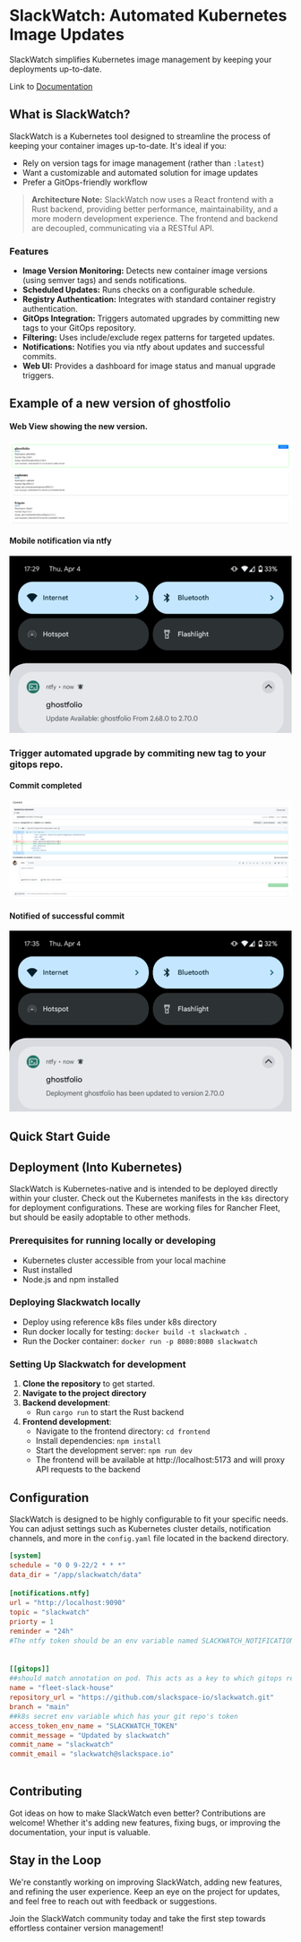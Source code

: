 # SlackWatch: Automated Kubernetes Image Updates

SlackWatch simplifies Kubernetes image management by keeping your deployments up-to-date.

Link to [Documentation](https://slackspace-io.github.io/slackwatch/) 


## What is SlackWatch?

SlackWatch is a Kubernetes tool designed to streamline the process of keeping your container images up-to-date. It's ideal if you:

* Rely on version tags for image management (rather than `:latest`)
* Want a customizable and automated solution for image updates
* Prefer a GitOps-friendly workflow

> **Architecture Note:** SlackWatch now uses a React frontend with a Rust backend, providing better performance, maintainability, and a more modern development experience. The frontend and backend are decoupled, communicating via a RESTful API.

### Features

* **Image Version Monitoring:** Detects new container image versions (using semver tags) and sends notifications.
* **Scheduled Updates:** Runs checks on a configurable schedule.
* **Registry Authentication:** Integrates with standard container registry authentication.
* **GitOps Integration:** Triggers automated upgrades by committing new tags to your GitOps repository.
* **Filtering:** Uses include/exclude regex patterns for targeted updates.
* **Notifications:** Notifies you via ntfy about updates and successful commits.
* **Web UI:** Provides a dashboard for image status and manual upgrade triggers.

## Example of a new version of ghostfolio

#### Web View showing the new version.

<img alt="slackwatch-update.png" src="https://raw.githubusercontent.com/slackspace-io/slackwatch/main/.github/assets/img/slackwatch-update.png"/>

#### Mobile notification via ntfy

<img alt="Screenshot_20240404-172936.png" src="https://raw.githubusercontent.com/slackspace-io/slackwatch/main/.github/assets/img/slackwatch_mobile_notification_ntfy.png"/>

### Trigger automated upgrade by commiting new tag to your gitops repo. 

#### Commit completed

<img alt="slackwatch_commit_example.png" src="https://raw.githubusercontent.com/slackspace-io/slackwatch/main/.github/assets/img/slackwatch_commit_example.png"/>

#### Notified of successful commit

<img alt="Screenshot_20240404-173514.png" src="https://raw.githubusercontent.com/slackspace-io/slackwatch/main/.github/assets/img/slackwatch_ntfy_commit_notification.png"/>


## Quick Start Guide

## Deployment (Into Kubernetes)

SlackWatch is Kubernetes-native and is intended to be deployed directly within your cluster. 
Check out the Kubernetes manifests in the `k8s` directory for deployment configurations. These are working files for Rancher Fleet, but should be easily adoptable to other methods.




### Prerequisites for running locally or developing

- Kubernetes cluster accessible from your local machine
- Rust installed
- Node.js and npm installed

### Deploying Slackwatch locally
- Deploy using reference k8s files under k8s directory
- Run docker locally for testing: `docker build -t slackwatch .`
- Run the Docker container: `docker run -p 8080:8080 slackwatch`

### Setting Up Slackwatch for development

1. **Clone the repository** to get started.
2. **Navigate to the project directory**
3. **Backend development**:
   - Run `cargo run` to start the Rust backend
4. **Frontend development**:
   - Navigate to the frontend directory: `cd frontend`
   - Install dependencies: `npm install`
   - Start the development server: `npm run dev`
   - The frontend will be available at http://localhost:5173 and will proxy API requests to the backend

## Configuration

SlackWatch is designed to be highly configurable to fit your specific needs. You can adjust settings such as Kubernetes cluster details, notification channels, and more in the `config.yaml` file located in the backend directory.

```toml
[system]
schedule = "0 0 9-22/2 * * *"
data_dir = "/app/slackwatch/data"

[notifications.ntfy]
url = "http://localhost:9090"
topic = "slackwatch"
priorty = 1
reminder = "24h"
#The ntfy token should be an env variable named SLACKWATCH_NOTIFICATIONS.NTFY.TOKEN in k8s


[[gitops]]
##should match annotation on pod. This acts as a key to which gitops repo to use.
name = "fleet-slack-house"
repository_url = "https://github.com/slackspace-io/slackwatch.git"
branch = "main"
##k8s secret env variable which has your git repo's token
access_token_env_name = "SLACKWATCH_TOKEN"
commit_message = "Updated by slackwatch"
commit_name = "slackwatch"
commit_email = "slackwatch@slackspace.io"



```

## Contributing

Got ideas on how to make SlackWatch even better? Contributions are welcome! Whether it's adding new features, fixing bugs, or improving the documentation, your input is valuable.

## Stay in the Loop

We're constantly working on improving SlackWatch, adding new features, and refining the user experience. Keep an eye on the project for updates, and feel free to reach out with feedback or suggestions.

Join the SlackWatch community today and take the first step towards effortless container version management! 
